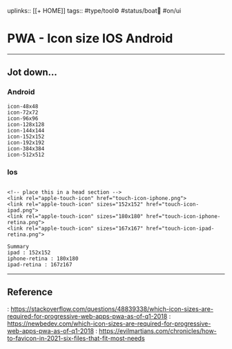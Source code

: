 uplinks:: [[+ HOME]]
tags:: #type/tool⚙️  #status/boat🚤 #on/ui 

# PWA - Icon size IOS Android
---
## Jot down...
### Android
```
icon-48x48
icon-72x72
icon-96x96
icon-128x128
icon-144x144
icon-152x152
icon-192x192
icon-384x384
icon-512x512

```

### Ios
```

<!-- place this in a head section -->
<link rel="apple-touch-icon" href="touch-icon-iphone.png">
<link rel="apple-touch-icon" sizes="152x152" href="touch-icon-ipad.png">
<link rel="apple-touch-icon" sizes="180x180" href="touch-icon-iphone-retina.png">
<link rel="apple-touch-icon" sizes="167x167" href="touch-icon-ipad-retina.png">

Summary
ipad : 152x152
iphone-retina : 180x180
ipad-retina : 167z167

```


---
## Reference
: https://stackoverflow.com/questions/48839338/which-icon-sizes-are-required-for-progressive-web-apps-pwa-as-of-q1-2018
: https://newbedev.com/which-icon-sizes-are-required-for-progressive-web-apps-pwa-as-of-q1-2018
: https://evilmartians.com/chronicles/how-to-favicon-in-2021-six-files-that-fit-most-needs